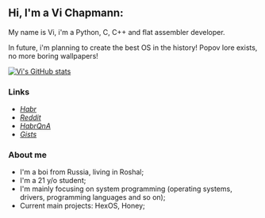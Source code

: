 ## Hi, I'm a Vi Chapmann:
My name is Vi, i'm a Python, C, C++ and flat assembler developer.

In future, i'm planning to create the best OS in the history!
Popov lore exists, no more boring wallpapers!

[![Vi's GitHub stats](https://github-readme-stats.vercel.app/api?username=vivavy)](https://github.com/vivavy/github-readme-stats)

### Links

- [*Habr*](https://habr.com/ru/users/TalismanChet/)
- [*Reddit*](https://www.reddit.com/user/DueTurnover2684/)
- [*HabrQnA*](https://qna.habr.com/user/TalismanChet)
- [*Gists*](https://gist.github.com/TalismanChet)

### About me
- I'm a boi from Russia, living in Roshal;
- I'm a 21 y/o student;
- I'm mainly focusing on system programming (operating systems, drivers, programming languages and so on);
- Current main projects: HexOS, Honey;
